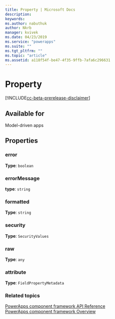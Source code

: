 ```yaml
---
title: Property | Microsoft Docs
description: 
keywords:
ms.author: nabuthuk
author: Nkrb
manager: kvivek
ms.date: 04/23/2019
ms.service: "powerapps"
ms.suite: ""
ms.tgt_pltfrm: ""
ms.topic: "article"
ms.assetid: a118f54f-be47-4f35-9ffb-7afa6c296631
---
```


# Property

[!INCLUDE[cc-beta-prerelease-disclaimer](../../../includes/cc-beta-prerelease-disclaimer.md)]

## Available for 

Model-driven apps

## Properties

### error

**Type**: `boolean`

### errorMessage

**type**: `string`

### formatted

**Type**: `string`

### security

**Type**: `SecurityValues`

### raw

**Type**: `any`

### attribute

**Type**: `FieldPropertyMetadata`


### Related topics

[PowerApps component framework API Reference](../reference/index.md)<br/>
[PowerApps component framework Overview](../overview.md)